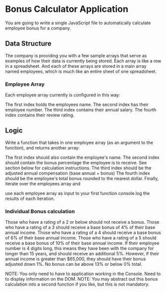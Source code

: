 # Bonus Calculator Application

You are going to write a single JavaScript file to automatically calculate employee bonus for a company.

## Data Structure

The company is providing you with a few sample arrays that serve as examples of how their data is currently being stored. Each array is like a row in a spreadsheet. And each of these arrays are stored in a main array named employees, which is much like an entire sheet of one spreadsheet.

### Employee Array

Each employee array currently is configured in this way:

The first index holds the employees name.
The second index has their employee number.
The third index contains their annual salary.
The fourth index contains their review rating.

## Logic

Write a function that takes in one employee array (as an argument to the function), and returns another array:

The first index should also contain the employee's name.
The second index should contain the bonus percentage the employee is to receive. See section below for calculation instructions.
The third index should be the adjusted annual compensation (base annual + bonus)
The fourth index should be the employee's total bonus rounded to the nearest dollar.
Finally, iterate over the employees array and

use each employee array as input to your first function
console.log the results of each iteration.

### Individual Bonus calculation

Those who have a rating of a 2 or below should not receive a bonus.
Those who have a rating of a 3 should receive a base bonus of 4% of their base annual income.
Those who have a rating of a 4 should receive a base bonus of 6% of their base annual income.
Those who have a rating of a 5 should receive a base bonus of 10% of their base annual income.
If their employee number is 4 digits long, this means they have been with the company for longer than 15 years, and should receive an additional 5%.
However, if their annual income is greater than $65,000, they should have their bonus adjusted down 1%.
No bonus can be above 13% or below 0% total.

NOTE: You only need to have to application working in the Console. Need to to display information on the DOM.
NOTE: You may abstract out this bonus calculation into a second function if you like, but this is not mandatory.
